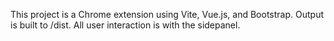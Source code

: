 <!-- Use this file to provide workspace-specific custom instructions to Copilot. For more details, visit https://code.visualstudio.com/docs/copilot/copilot-customization#_use-a-githubcopilotinstructionsmd-file -->

This project is a Chrome extension using Vite, Vue.js, and Bootstrap. Output is built to /dist. All user interaction is with the sidepanel.
